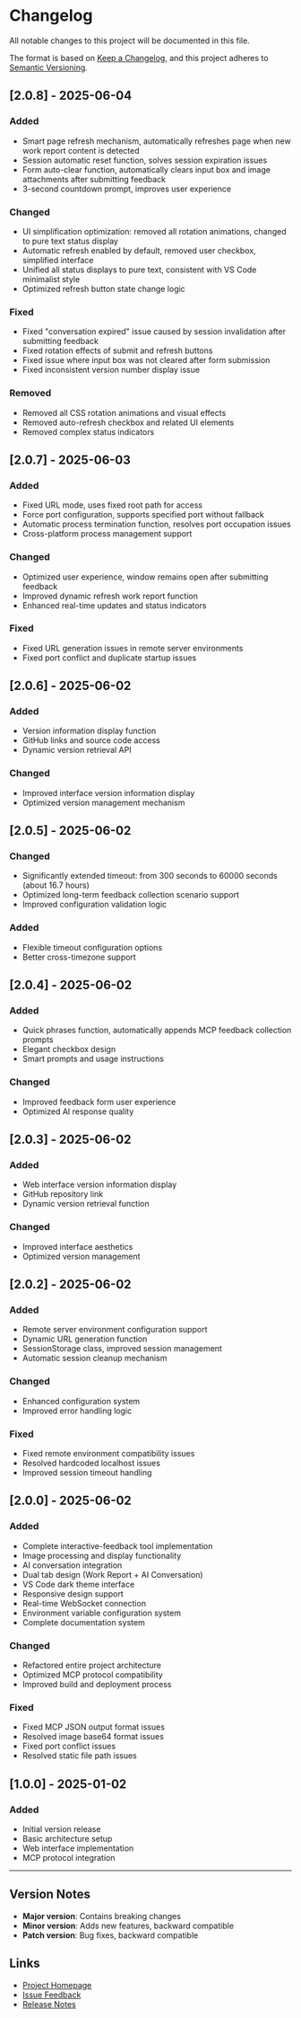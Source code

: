 # Changelog

All notable changes to this project will be documented in this file.

The format is based on [Keep a Changelog](https://keepachangelog.com/en/1.0.0/),
and this project adheres to [Semantic Versioning](https://semver.org/spec/v2.0.0.html).

## [2.0.8] - 2025-06-04

### Added
- Smart page refresh mechanism, automatically refreshes page when new work report content is detected
- Session automatic reset function, solves session expiration issues
- Form auto-clear function, automatically clears input box and image attachments after submitting feedback
- 3-second countdown prompt, improves user experience

### Changed
- UI simplification optimization: removed all rotation animations, changed to pure text status display
- Automatic refresh enabled by default, removed user checkbox, simplified interface
- Unified all status displays to pure text, consistent with VS Code minimalist style
- Optimized refresh button state change logic

### Fixed
- Fixed "conversation expired" issue caused by session invalidation after submitting feedback
- Fixed rotation effects of submit and refresh buttons
- Fixed issue where input box was not cleared after form submission
- Fixed inconsistent version number display issue

### Removed
- Removed all CSS rotation animations and visual effects
- Removed auto-refresh checkbox and related UI elements
- Removed complex status indicators

## [2.0.7] - 2025-06-03

### Added
- Fixed URL mode, uses fixed root path for access
- Force port configuration, supports specified port without fallback
- Automatic process termination function, resolves port occupation issues
- Cross-platform process management support

### Changed
- Optimized user experience, window remains open after submitting feedback
- Improved dynamic refresh work report function
- Enhanced real-time updates and status indicators

### Fixed
- Fixed URL generation issues in remote server environments
- Fixed port conflict and duplicate startup issues

## [2.0.6] - 2025-06-02

### Added
- Version information display function
- GitHub links and source code access
- Dynamic version retrieval API

### Changed
- Improved interface version information display
- Optimized version management mechanism

## [2.0.5] - 2025-06-02

### Changed
- Significantly extended timeout: from 300 seconds to 60000 seconds (about 16.7 hours)
- Optimized long-term feedback collection scenario support
- Improved configuration validation logic

### Added
- Flexible timeout configuration options
- Better cross-timezone support

## [2.0.4] - 2025-06-02

### Added
- Quick phrases function, automatically appends MCP feedback collection prompts
- Elegant checkbox design
- Smart prompts and usage instructions

### Changed
- Improved feedback form user experience
- Optimized AI response quality

## [2.0.3] - 2025-06-02

### Added
- Web interface version information display
- GitHub repository link
- Dynamic version retrieval function

### Changed
- Improved interface aesthetics
- Optimized version management

## [2.0.2] - 2025-06-02

### Added
- Remote server environment configuration support
- Dynamic URL generation function
- SessionStorage class, improved session management
- Automatic session cleanup mechanism

### Changed
- Enhanced configuration system
- Improved error handling logic

### Fixed
- Fixed remote environment compatibility issues
- Resolved hardcoded localhost issues
- Improved session timeout handling

## [2.0.0] - 2025-06-02

### Added
- Complete interactive-feedback tool implementation
- Image processing and display functionality
- AI conversation integration
- Dual tab design (Work Report + AI Conversation)
- VS Code dark theme interface
- Responsive design support
- Real-time WebSocket connection
- Environment variable configuration system
- Complete documentation system

### Changed
- Refactored entire project architecture
- Optimized MCP protocol compatibility
- Improved build and deployment process

### Fixed
- Fixed MCP JSON output format issues
- Resolved image base64 format issues
- Fixed port conflict issues
- Resolved static file path issues

## [1.0.0] - 2025-01-02

### Added
- Initial version release
- Basic architecture setup
- Web interface implementation
- MCP protocol integration

---

## Version Notes

- **Major version**: Contains breaking changes
- **Minor version**: Adds new features, backward compatible
- **Patch version**: Bug fixes, backward compatible

## Links

- [Project Homepage](https://github.com/TerrenceMiao/mcp-interactive-feedback)
- [Issue Feedback](https://github.com/TerrenceMiao/mcp-interactive-feedback/issues)
- [Release Notes](RELEASE_NOTES.md)

